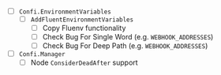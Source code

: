 - [ ] `Confi.EnvironmentVariables` <VERSION>
    - [ ] `AddFluentEnvironmentVariables`
        - [ ] Copy Fluenv functionality
        - [ ] Check Bug For Single Word (e.g. `WEBHOOK_ADDRESSES`)
        - [ ] Check Bug For Deep Path (e.g. `WEBHOOK_ADDRESSES`)
- [ ] `Confi.Manager` <VERSION>
    - [ ] Node `ConsiderDeadAfter` support